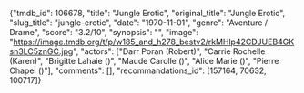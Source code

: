 {"tmdb_id": 106678, "title": "Jungle Erotic", "original_title": "Jungle Erotic", "slug_title": "jungle-erotic", "date": "1970-11-01", "genre": "Aventure / Drame", "score": "3.2/10", "synopsis": "", "image": "https://image.tmdb.org/t/p/w185_and_h278_bestv2/rkMHlp42CDJUEB4GKsn3LC5znGC.jpg", "actors": ["Darr Poran (Robert)", "Carrie Rochelle (Karen)", "Brigitte Lahaie ()", "Maude Carolle ()", "Alice Marie ()", "Pierre Chapel ()"], "comments": [], "recommandations_id": [157164, 70632, 100717]}